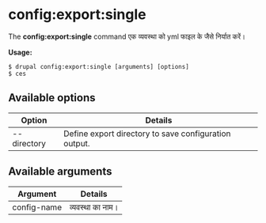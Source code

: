 # config:export:single
The **config:export:single** command एक व्यवस्था को yml फाइल के जैसे निर्यात करें।

**Usage:**
```
$ drupal config:export:single [arguments] [options] 
$ ces  
```

## Available options
Option | Details
-------|-------------
--directory | Define export directory to save configuration output.

## Available arguments
Argument | Details
---------|-------------
config-name | व्यवस्था का नाम।
